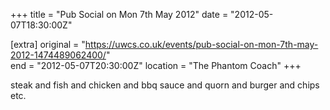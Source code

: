 +++
title = "Pub Social on Mon 7th May 2012"
date = "2012-05-07T18:30:00Z"

[extra]
original = "https://uwcs.co.uk/events/pub-social-on-mon-7th-may-2012-1474489062400/"    
end = "2012-05-07T20:30:00Z"
location = "The Phantom Coach"
+++

steak and fish and chicken and bbq sauce and quorn and burger and chips etc.

